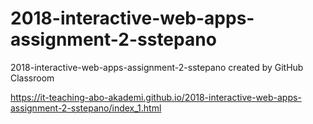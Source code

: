 # 2018-interactive-web-apps-assignment-2-sstepano
2018-interactive-web-apps-assignment-2-sstepano created by GitHub Classroom

https://it-teaching-abo-akademi.github.io/2018-interactive-web-apps-assignment-2-sstepano/index_1.html
